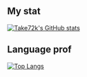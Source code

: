 


## My stat
[![Take72k's GitHub stats](https://github-readme-stats.vercel.app/api?username=take72k&theme=tokyonight)](https://github.com/take72k/github-readme-stats)

## Language prof
[![Top Langs](https://github-readme-stats.vercel.app/api/top-langs/?username=take72k&theme=tokyonight&layout=compact)](https://github.com/take72k/github-readme-stats)

